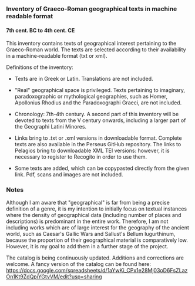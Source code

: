 ### Inventory of Graeco-Roman geographical texts in machine readable format 
#### 7th cent. BC to 4th cent. CE 

This inventory contains texts of geographical interest pertaining to the Graeco-Roman world. The texts are selected according to their availability in a machine-readable format (txt or xml). 

Definitions of the inventory: 

- Texts are in Greek or Latin. Translations are not included. 

- "Real" geographical space is privileged. Texts pertaining to imaginary, paradoxographic or mythological geographies, such as Homer, Apollonius Rhodius and the Paradoxographi Graeci, are not included. 

- Chronology: 7th-4th century. A second part of this inventory will be devoted to texts from the V century onwards, including a larger part of the Geographi Latini Minores. 

- Links bring to .txt or .xml versions in downloadable format. Complete texts are also available in the Perseus GitHub repository. The links to Pelagios bring to downloadable XML TEI versions: however, it is necessary to register to Recogito in order to use them. 

- Some texts are added, which can be copypasted directly from the given link. Pdf, scans and images are not included. 

### Notes

Although I am aware that "geographical" is far from being a precise definition of a genre, it is my intention to initially focus on textual instances where the density of geographical data (including number of places and descriptions) is predominant in the entire work. Therefore, I am not including works which are of large interest for the geography of the ancient world, such as Caesar's Gallic Wars and Sallust's Bellum Iugurthinum, because the proportion of their geographical material is comparatively low. However, it is my goal to add them in a further stage of the project.   
  
The catalog is being continuously updated. Additions and corrections are welcome. A fancy version of the catalog can be found here: https://docs.google.com/spreadsheets/d/1aYwKi_CPx1e28Mj03oD6FsZLazOn1Kt9ZdQpiYGtvVM/edit?usp=sharing 


